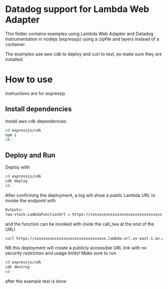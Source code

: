 # Datadog support for Lambda Web Adapter

This folder contains examples using Lambda Web Adapter and Datadog instrumentation in nodejs (expressjs) using a zipfile and layers instead of a container.

The examples use aws cdk to deploy and curl to test, so make sure they are installed.

# How to use

Instructions are for expressjs

## Install dependencies

Install aws cdk dependencies

```sh
cd expressjs/cdk
npm i
cd -
```

## Deploy and Run

Deploy with

```sh
cd expressjs/cdk
cdk deploy
cd -
```

After confirming the deployment, a log will show a public Lambda URL to invoke the endpoint with

```sh
Outputs:
lwa-stack.LambdaFunctionUrl = https://xxxxxxxxxxxxxxxxxxxxxxxxxxxxxxxx.lambda-url.us-east-1.on.aws/
```

and the function can be invoked with (note the call_lwa at the end of the URL)

```sh
curl https://xxxxxxxxxxxxxxxxxxxxxxxxxxxxxxxx.lambda-url.us-east-1.on.aws/call_lwa
```

NB
this deployment will create a publicly accessible URL link with no security restriction and usage limits! Make sure to run

```sh
cd expressjs/cdk
cdk destroy
cd -
```

after the example test is done
